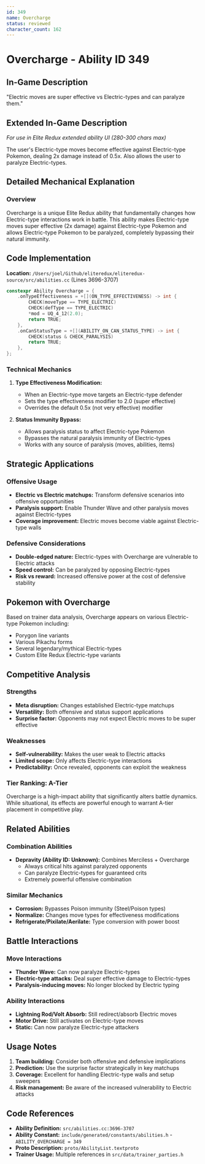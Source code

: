 ```yaml
---
id: 349
name: Overcharge
status: reviewed
character_count: 162
---
```


# Overcharge - Ability ID 349

## In-Game Description
"Electric moves are super effective vs Electric-types and can paralyze them."

## Extended In-Game Description
*For use in Elite Redux extended ability UI (280-300 chars max)*

The user's Electric-type moves become effective against Electric-type Pokemon, dealing 2x damage instead of 0.5x. Also allows the user to paralyze Electric-types.

## Detailed Mechanical Explanation

### Overview

Overcharge is a unique Elite Redux ability that fundamentally changes how Electric-type interactions work in battle. This ability makes Electric-type moves super effective (2x damage) against Electric-type Pokemon and allows Electric-type Pokemon to be paralyzed, completely bypassing their natural immunity.

## Code Implementation

**Location:** `/Users/joel/Github/eliteredux/eliteredux-source/src/abilities.cc` (Lines 3696-3707)

```cpp
constexpr Ability Overcharge = {
    .onTypeEffectiveness = +[](ON_TYPE_EFFECTIVENESS) -> int {
        CHECK(moveType == TYPE_ELECTRIC)
        CHECK(defType == TYPE_ELECTRIC)
        *mod = UQ_4_12(2.0);
        return TRUE;
    },
    .onCanStatusType = +[](ABILITY_ON_CAN_STATUS_TYPE) -> int {
        CHECK(status & CHECK_PARALYSIS)
        return TRUE;
    },
};
```

### Technical Mechanics

1. **Type Effectiveness Modification:**
   - When an Electric-type move targets an Electric-type defender
   - Sets the type effectiveness modifier to 2.0 (super effective)
   - Overrides the default 0.5x (not very effective) modifier

2. **Status Immunity Bypass:**
   - Allows paralysis status to affect Electric-type Pokemon
   - Bypasses the natural paralysis immunity of Electric-types
   - Works with any source of paralysis (moves, abilities, items)

## Strategic Applications

### Offensive Usage
- **Electric vs Electric matchups:** Transform defensive scenarios into offensive opportunities
- **Paralysis support:** Enable Thunder Wave and other paralysis moves against Electric-types
- **Coverage improvement:** Electric moves become viable against Electric-type walls

### Defensive Considerations
- **Double-edged nature:** Electric-types with Overcharge are vulnerable to Electric attacks
- **Speed control:** Can be paralyzed by opposing Electric-types
- **Risk vs reward:** Increased offensive power at the cost of defensive stability

## Pokemon with Overcharge

Based on trainer data analysis, Overcharge appears on various Electric-type Pokemon including:
- Porygon line variants
- Various Pikachu forms
- Several legendary/mythical Electric-types
- Custom Elite Redux Electric-type variants

## Competitive Analysis

### Strengths
- **Meta disruption:** Changes established Electric-type matchups
- **Versatility:** Both offensive and status support applications
- **Surprise factor:** Opponents may not expect Electric moves to be super effective

### Weaknesses
- **Self-vulnerability:** Makes the user weak to Electric attacks
- **Limited scope:** Only affects Electric-type interactions
- **Predictability:** Once revealed, opponents can exploit the weakness

### Tier Ranking: A-Tier
Overcharge is a high-impact ability that significantly alters battle dynamics. While situational, its effects are powerful enough to warrant A-tier placement in competitive play.

## Related Abilities

### Combination Abilities
- **Depravity (Ability ID: Unknown):** Combines Merciless + Overcharge
  - Always critical hits against paralyzed opponents
  - Can paralyze Electric-types for guaranteed crits
  - Extremely powerful offensive combination

### Similar Mechanics
- **Corrosion:** Bypasses Poison immunity (Steel/Poison types)
- **Normalize:** Changes move types for effectiveness modifications
- **Refrigerate/Pixilate/Aerilate:** Type conversion with power boost

## Battle Interactions

### Move Interactions
- **Thunder Wave:** Can now paralyze Electric-types
- **Electric-type attacks:** Deal super effective damage to Electric-types
- **Paralysis-inducing moves:** No longer blocked by Electric typing

### Ability Interactions
- **Lightning Rod/Volt Absorb:** Still redirect/absorb Electric moves
- **Motor Drive:** Still activates on Electric-type moves
- **Static:** Can now paralyze Electric-type attackers

## Usage Notes

1. **Team building:** Consider both offensive and defensive implications
2. **Prediction:** Use the surprise factor strategically in key matchups
3. **Coverage:** Excellent for handling Electric-type walls and setup sweepers
4. **Risk management:** Be aware of the increased vulnerability to Electric attacks


## Code References

- **Ability Definition:** `src/abilities.cc:3696-3707`
- **Ability Constant:** `include/generated/constants/abilities.h` - `ABILITY_OVERCHARGE = 349`
- **Proto Description:** `proto/AbilityList.textproto`
- **Trainer Usage:** Multiple references in `src/data/trainer_parties.h`